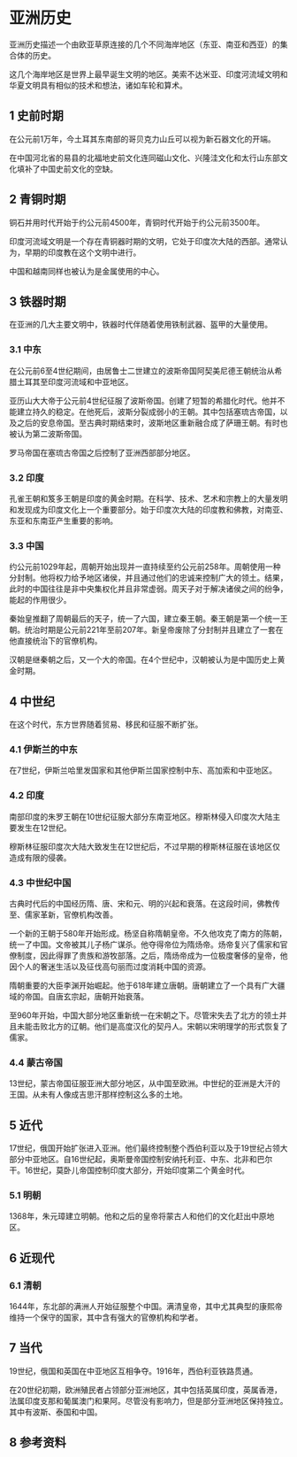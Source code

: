 # 亚洲历史

亚洲历史描述一个由欧亚草原连接的几个不同海岸地区（东亚、南亚和西亚）的集合体的历史。

这几个海岸地区是世界上最早诞生文明的地区。美索不达米亚、印度河流域文明和华夏文明具有相似的技术和想法，诸如车轮和算术。



## 1 史前时期

在公元前1万年，今土耳其东南部的哥贝克力山丘可以视为新石器文化的开端。

在中国河北省的易县的北福地史前文化连同磁山文化、兴隆洼文化和太行山东部文化填补了中国史前文化的空缺。



## 2 青铜时期

铜石并用时代开始于约公元前4500年，青铜时代开始于约公元前3500年。

印度河流域文明是一个存在青铜器时期的文明，它处于印度次大陆的西部。通常认为，早期的印度教在这个文明中进行。

中国和越南同样也被认为是金属使用的中心。



## 3 铁器时期

在亚洲的几大主要文明中，铁器时代伴随着使用铁制武器、盔甲的大量使用。



### 3.1 中东

在公元前6至4世纪期间，由居鲁士二世建立的波斯帝国阿契美尼德王朝统治从希腊土耳其至印度河流域和中亚地区。

亚历山大大帝于公元前4世纪征服了波斯帝国。创建了短暂的希腊化时代。他并不能建立持久的稳定。在他死后，波斯分裂成弱小的王朝。其中包括塞琉古帝国，以及之后的安息帝国。至古典时期结束时，波斯地区重新融合成了萨珊王朝。有时也被认为第二波斯帝国。

罗马帝国在塞琉古帝国之后控制了亚洲西部部分地区。



### 3.2 印度

孔雀王朝和笈多王朝是印度的黄金时期。在科学、技术、艺术和宗教上的大量发明和发现成为印度文化上一个重要部分。始于印度次大陆的印度教和佛教，对南亚、东亚和东南亚产生重要的影响。



### 3.3 中国

约公元前1029年起，周朝开始出现并一直持续至约公元前258年。周朝使用一种分封制。他将权力给予地区诸侯，并且通过他们的忠诚来控制广大的领土。结果，此时的中国往往是非中央集权化并且非常虚弱。周天子对于解决诸侯之间的纷争，能起的作用很少。

秦始皇推翻了周朝最后的天子，统一了六国，建立秦王朝。秦王朝是第一个统一王朝。统治时期是公元前221年至前207年。新皇帝废除了分封制并且建立了一套在他直接统治下的官僚机构。

汉朝是继秦朝之后，又一个大的帝国。在4个世纪中，汉朝被认为是中国历史上黄金时期。



## 4 中世纪

在这个时代，东方世界随着贸易、移民和征服不断扩张。



### 4.1 伊斯兰的中东

在7世纪，伊斯兰哈里发国家和其他伊斯兰国家控制中东、高加索和中亚地区。



### 4.2 印度

南部印度的朱罗王朝在10世纪征服大部分东南亚地区。穆斯林侵入印度次大陆主要发生在12世纪。

穆斯林征服印度次大陆大致发生在12世纪后，不过早期的穆斯林征服在该地区仅造成有限的侵袭。



### 4.3 中世纪中国

古典时代后的中国经历隋、唐、宋和元、明的兴起和衰落。在这段时间，佛教传至、儒家革新，官僚机构改善。

一个新的王朝于580年开始形成。杨坚自称隋朝皇帝。不久他攻克了南方的陈朝，统一了中国。文帝被其儿子杨广谋杀。他夺得帝位为隋炀帝。炀帝复兴了儒家和官僚制度，因此得罪了贵族和游牧部落。之后，隋炀帝成为一位极度奢侈的皇帝，他因个人的奢迷生活以及征伐高句丽而过度消耗中国的资源。

隋朝重要的大臣李渊开始崛起。他于618年建立唐朝。唐朝建立了一个具有广大疆域的帝国。自唐玄宗起，唐朝开始衰落。

至960年开始，中国大部分地区重新统一在宋朝之下。尽管宋失去了北方的领土并且未能击败北方的辽朝。他们是高度汉化的契丹人。宋朝以宋明理学的形式恢复了儒家。



### 4.4 蒙古帝国

13世纪，蒙古帝国征服亚洲大部分地区，从中国至欧洲。中世纪的亚洲是大汗的王国。从未有人像成吉思汗那样控制这么多的土地。



## 5 近代

17世纪，俄国开始扩张进入亚洲。他们最终控制整个西伯利亚以及于19世纪占领大部分中亚地区。自16世纪起，奥斯曼帝国控制安纳托利亚、中东、北非和巴尔干。16世纪，莫卧儿帝国控制印度大部分，开始印度第二个黄金时代。



### 5.1 明朝

1368年，朱元璋建立明朝。他和之后的皇帝将蒙古人和他们的文化赶出中原地区。



## 6 近现代



### 6.1 清朝

1644年，东北部的满洲人开始征服整个中国。满清皇帝，其中尤其典型的康熙帝维持一个保守的国家，其中含有强大的官僚机构和学者。



## 7 当代

19世纪，俄国和英国在中亚地区互相争夺。1916年，西伯利亚铁路贯通。

在20世纪初期，欧洲殖民者占领部分亚洲地区，其中包括英属印度，英属香港，法属印度支那和葡属澳门和果阿。尽管没有影响力，但是部分亚洲地区保持独立。其中有波斯、泰国和中国。



## 8 参考资料



